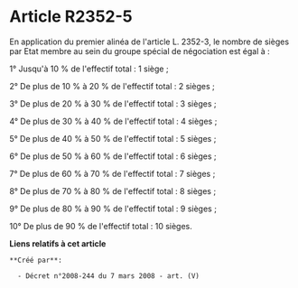 # Article R2352-5

En application du premier alinéa de l'article L. 2352-3, le nombre de sièges par Etat membre au sein du groupe spécial de
négociation est égal à :

1° Jusqu'à 10 % de l'effectif total : 1 siège ;

2° De plus de 10 % à 20 % de l'effectif total : 2 sièges ;

3° De plus de 20 % à 30 % de l'effectif total : 3 sièges ;

4° De plus de 30 % à 40 % de l'effectif total : 4 sièges ;

5° De plus de 40 % à 50 % de l'effectif total : 5 sièges ;

6° De plus de 50 % à 60 % de l'effectif total : 6 sièges ;

7° De plus de 60 % à 70 % de l'effectif total : 7 sièges ;

8° De plus de 70 % à 80 % de l'effectif total : 8 sièges ;

9° De plus de 80 % à 90 % de l'effectif total : 9 sièges ;

10° De plus de 90 % de l'effectif total : 10 sièges.

**Liens relatifs à cet article**

	**Créé par**:

	  - Décret n°2008-244 du 7 mars 2008 - art. (V)
